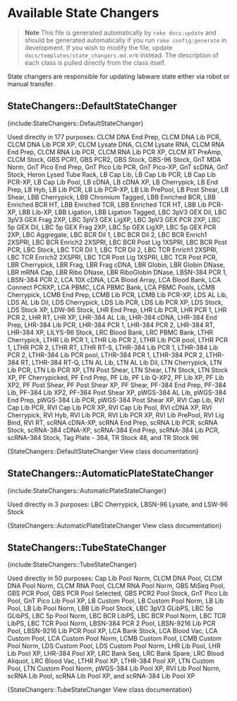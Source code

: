 <!--
# @markup markdown
# @title Available State Changers
-->

# Available State Changers

> **Note** This file is generated automatically by `rake docs:update` and should
> be generated automatically if you run `rake config:generate` in development.
> If you wish to modify the file, update `docs/templates/state_changers.md.erb`
> instead. The description of each class is pulled directly from the class itself.

State changers are responsible for updating labware state either via robot or
manual transfer.


## StateChangers::DefaultStateChanger

{include:StateChangers::DefaultStateChanger}

  Used directly in 177 purposes:
  CLCM DNA End Prep, CLCM DNA Lib PCR, CLCM DNA Lib PCR XP, CLCM Lysate DNA, CLCM Lysate RNA, CLCM RNA End Prep, CLCM RNA Lib PCR, CLCM RNA Lib PCR XP, CLCM RT PreAmp, CLCM Stock, GBS PCR1, GBS PCR2, GBS Stock, GBS-96 Stock, GnT MDA Norm, GnT Pico End Prep, GnT Pico Lib PCR, GnT Pico-XP, GnT scDNA, GnT Stock, Heron Lysed Tube Rack, LB Cap Lib, LB Cap Lib PCR, LB Cap Lib PCR-XP, LB Cap Lib Pool, LB cDNA, LB cDNA XP, LB Cherrypick, LB End Prep, LB Hyb, LB Lib PCR, LB Lib PCR-XP, LB Lib PrePool, LB Post Shear, LB Shear, LBB Cherrypick, LBB Chromium Tagged, LBB Enriched BCR, LBB Enriched BCR HT, LBB Enriched TCR, LBB Enriched TCR HT, LBB Lib PCR-XP, LBB Lib-XP, LBB Ligation, LBB Ligation Tagged, LBC 3pV3 GEX Dil, LBC 3pV3 GEX Frag 2XP, LBC 3pV3 GEX LigXP, LBC 3pV3 GEX PCR 2XP, LBC 5p GEX Dil, LBC 5p GEX Frag 2XP, LBC 5p GEX LigXP, LBC 5p GEX PCR 2XP, LBC Aggregate, LBC BCR Dil 1, LBC BCR Dil 2, LBC BCR Enrich1 2XSPRI, LBC BCR Enrich2 2XSPRI, LBC BCR Post Lig 1XSPRI, LBC BCR Post PCR, LBC Stock, LBC TCR Dil 1, LBC TCR Dil 2, LBC TCR Enrich1 2XSPRI, LBC TCR Enrich2 2XSPRI, LBC TCR Post Lig 1XSPRI, LBC TCR Post PCR, LBR Cherrypick, LBR Frag, LBR Frag cDNA, LBR Globin, LBR Globin DNase, LBR mRNA Cap, LBR Ribo DNase, LBR RiboGlobin DNase, LBSN-384 PCR 1, LBSN-384 PCR 2, LCA 10X cDNA, LCA Blood Array, LCA Blood Bank, LCA Connect PCRXP, LCA PBMC, LCA PBMC Bank, LCA PBMC Pools, LCMB Cherrypick, LCMB End Prep, LCMB Lib PCR, LCMB Lib PCR-XP, LDS AL Lib, LDS AL Lib Dil, LDS Cherrypick, LDS Lib PCR, LDS Lib PCR XP, LDS Stock, LDS Stock XP, LDW-96 Stock, LHR End Prep, LHR Lib PCR, LHR PCR 1, LHR PCR 2, LHR RT, LHR XP, LHR-384 AL Lib, LHR-384 cDNA, LHR-384 End Prep, LHR-384 Lib PCR, LHR-384 PCR 1, LHR-384 PCR 2, LHR-384 RT, LHR-384 XP, LILYS-96 Stock, LRC Blood Bank, LRC PBMC Bank, LTHR Cherrypick, LTHR Lib PCR 1, LTHR Lib PCR 2, LTHR Lib PCR pool, LTHR PCR 1, LTHR PCR 2, LTHR RT, LTHR RT-S, LTHR-384 Lib PCR 1, LTHR-384 Lib PCR 2, LTHR-384 Lib PCR pool, LTHR-384 PCR 1, LTHR-384 PCR 2, LTHR-384 RT, LTHR-384 RT-Q, LTN AL Lib, LTN AL Lib Dil, LTN Cherrypick, LTN Lib PCR, LTN Lib PCR XP, LTN Post Shear, LTN Shear, LTN Stock, LTN Stock XP, PF Cherrypicked, PF End Prep, PF Lib, PF Lib Q-XP2, PF Lib XP, PF Lib XP2, PF Post Shear, PF Post Shear XP, PF Shear, PF-384 End Prep, PF-384 Lib, PF-384 Lib XP2, PF-384 Post Shear XP, pWGS-384 AL Lib, pWGS-384 End Prep, pWGS-384 Lib PCR, pWGS-384 Post Shear XP, RVI Cap Lib, RVI Cap Lib PCR, RVI Cap Lib PCR XP, RVI Cap Lib Pool, RVI cDNA XP, RVI Cherrypick, RVI Hyb, RVI Lib PCR, RVI Lib PCR XP, RVI Lib PrePool, RVI Lig Bind, RVI RT, scRNA cDNA-XP, scRNA End Prep, scRNA Lib PCR, scRNA Stock, scRNA-384 cDNA-XP, scRNA-384 End Prep, scRNA-384 Lib PCR, scRNA-384 Stock, Tag Plate - 384, TR Stock 48, and TR Stock 96

{StateChangers::DefaultStateChanger View class documentation}


## StateChangers::AutomaticPlateStateChanger

{include:StateChangers::AutomaticPlateStateChanger}

  Used directly in 3 purposes:
  LBC Cherrypick, LBSN-96 Lysate, and LSW-96 Stock

{StateChangers::AutomaticPlateStateChanger View class documentation}


## StateChangers::TubeStateChanger

{include:StateChangers::TubeStateChanger}

  Used directly in 50 purposes:
  Cap Lib Pool Norm, CLCM DNA Pool, CLCM DNA Pool Norm, CLCM RNA Pool, CLCM RNA Pool Norm, GBS MiSeq Pool, GBS PCR Pool, GBS PCR Pool Selected, GBS PCR2 Pool Stock, GnT Pico Lib Pool, GnT Pico Lib Pool XP, LB Custom Pool, LB Custom Pool Norm, LB Lib Pool, LB Lib Pool Norm, LBB Lib Pool Stock, LBC 3pV3 GLibPS, LBC 5p GLibPS, LBC 5p Pool Norm, LBC BCR LibPS, LBC BCR Pool Norm, LBC TCR LibPS, LBC TCR Pool Norm, LBSN-384 PCR 2 Pool, LBSN-9216 Lib PCR Pool, LBSN-9216 Lib PCR Pool XP, LCA Bank Stock, LCA Blood Vac, LCA Custom Pool, LCA Custom Pool Norm, LCMB Custom Pool, LCMB Custom Pool Norm, LDS Custom Pool, LDS Custom Pool Norm, LHR Lib Pool, LHR Lib Pool XP, LHR-384 Pool XP, LRC Bank Seq, LRC Bank Spare, LRC Blood Aliquot, LRC Blood Vac, LTHR Pool XP, LTHR-384 Pool XP, LTN Custom Pool, LTN Custom Pool Norm, pWGS-384 Lib Pool XP, RVI Lib Pool Norm, scRNA Lib Pool, scRNA Lib Pool XP, and scRNA-384 Lib Pool XP

{StateChangers::TubeStateChanger View class documentation}

